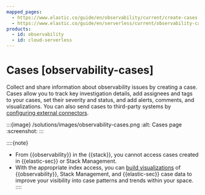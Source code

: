 ```yaml
---
mapped_pages:
  - https://www.elastic.co/guide/en/observability/current/create-cases.html
  - https://www.elastic.co/guide/en/serverless/current/observability-cases.html
products:
  - id: observability
  - id: cloud-serverless
---
```


# Cases [observability-cases]

Collect and share information about observability issues by creating a case. Cases allow you to track key investigation details, add assignees and tags to your cases, set their severity and status, and add alerts, comments, and visualizations. You can also send cases to third-party systems by [configuring external connectors](/solutions/observability/incident-management/configure-case-settings.md).

:::{image} /solutions/images/observability-cases.png
:alt: Cases page
:screenshot:
:::

::::{note}
* From {{observability}} in the {{stack}}, you cannot access cases created in {{elastic-sec}} or Stack Management.  
* With the appropriate index access, you can [build visualizations](../../../explore-analyze/alerts-cases/cases/visualize-case-data.md) of {{observability}}, Stack Management, and {{elastic-sec}} case data to improve your visibility into case patterns and trends within your space.
::::